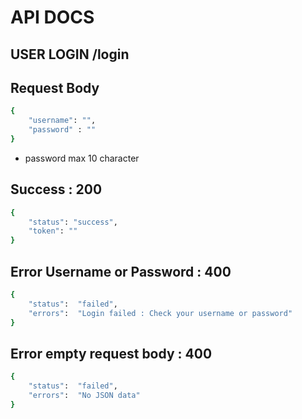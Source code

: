 # API DOCS

## USER LOGIN /login

## Request Body
```bash
{
	"username": "",
	"password" : ""
}
```
- password max 10 character

## Success : 200
```bash
{
	"status": "success",
	"token": ""
}
```

## Error Username or Password : 400
```bash
{
	"status":  "failed",
	"errors":  "Login failed : Check your username or password"
}
```

## Error empty request body : 400
```bash
{
	"status":  "failed",
	"errors":  "No JSON data"
}
```